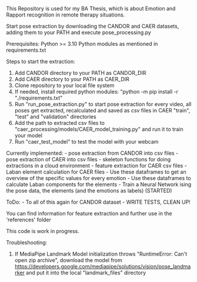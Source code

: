 This Repository is used for my BA Thesis, which is about Emotion and Rapport recognition in remote therapy situations.

Start pose extraction by downloading the CANDOR and CAER datasets, adding them to your PATH and execute pose_processing.py

Prerequisites:
Python >= 3.10
Python modules as mentioned in requirements.txt

Steps to start the extraction:
1. Add CANDOR directory to your PATH as CANDOR_DIR
2. Add CAER directory to your PATH as CAER_DIR
3. Clone repository to your local file system
4. If needed, install required python modules: "python -m pip install -r "./requirements.txt"
5. Run "run_pose_extraction.py" to start pose extraction for every video, all poses get extracted, recalculated and saved as csv files in CAER "train", "test" and "validation" directories
6. Add the path to extracted csv files to "caer_processing/models/CAER_model_training.py" and run it to train your model
7. Run "caer_test_model" to test the model with your webcam

Currently implemented:
    - pose extraction from CANDOR into csv files
    - pose extraction of CAER into csv files
    - skeleton functions for doing extractions in a cloud environment
    - feature extraction for CAER csv files
    - Laban element calculation for CAER files
    - Use these dataframes to get an overview of the specific values for every emotion
    - Use these dataframes to calculate Laban components for the elements
    - Train a Neural Network ising the pose data, the elements (and the emotions as labels) (STARTED)
    
ToDo:
    - To all of this again for CANDOR dataset
    - WRITE TESTS, CLEAN UP!

You can find information for feature extraction and further use in the 'references' folder

This code is work in progress.

Troubleshooting:
1) If MediaPipe Landmark Model initialization throws "RuntimeError: Can't open zip archive", download the 
   model from https://developers.google.com/mediapipe/solutions/vision/pose_landmarker and put it into the
   local "landmark_files" directory